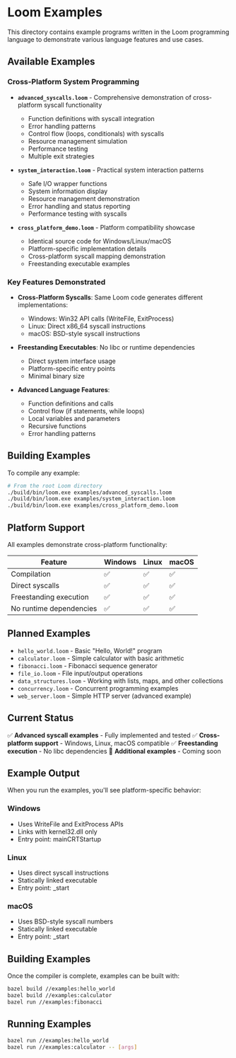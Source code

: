 # Loom Examples

This directory contains example programs written in the Loom programming language to demonstrate various language features and use cases.

## Available Examples

### Cross-Platform System Programming

- **`advanced_syscalls.loom`** - Comprehensive demonstration of cross-platform syscall functionality
  - Function definitions with syscall integration
  - Error handling patterns
  - Control flow (loops, conditionals) with syscalls
  - Resource management simulation
  - Performance testing
  - Multiple exit strategies

- **`system_interaction.loom`** - Practical system interaction patterns
  - Safe I/O wrapper functions
  - System information display
  - Resource management demonstration
  - Error handling and status reporting
  - Performance testing with syscalls

- **`cross_platform_demo.loom`** - Platform compatibility showcase
  - Identical source code for Windows/Linux/macOS
  - Platform-specific implementation details
  - Cross-platform syscall mapping demonstration
  - Freestanding executable examples

### Key Features Demonstrated

- **Cross-Platform Syscalls**: Same Loom code generates different implementations:
  - Windows: Win32 API calls (WriteFile, ExitProcess)
  - Linux: Direct x86_64 syscall instructions
  - macOS: BSD-style syscall instructions

- **Freestanding Executables**: No libc or runtime dependencies
  - Direct system interface usage
  - Platform-specific entry points
  - Minimal binary size

- **Advanced Language Features**:
  - Function definitions and calls
  - Control flow (if statements, while loops)
  - Local variables and parameters
  - Recursive functions
  - Error handling patterns

## Building Examples

To compile any example:

```bash
# From the root Loom directory
./build/bin/loom.exe examples/advanced_syscalls.loom
./build/bin/loom.exe examples/system_interaction.loom  
./build/bin/loom.exe examples/cross_platform_demo.loom
```

## Platform Support

All examples demonstrate cross-platform functionality:

| Feature | Windows | Linux | macOS |
|---------|---------|-------|--------|
| Compilation | ✅ | ✅ | ✅ |
| Direct syscalls | ✅ | ✅ | ✅ |
| Freestanding execution | ✅ | ✅ | ✅ |
| No runtime dependencies | ✅ | ✅ | ✅ |

## Planned Examples

- `hello_world.loom` - Basic "Hello, World!" program
- `calculator.loom` - Simple calculator with basic arithmetic
- `fibonacci.loom` - Fibonacci sequence generator
- `file_io.loom` - File input/output operations
- `data_structures.loom` - Working with lists, maps, and other collections
- `concurrency.loom` - Concurrent programming examples
- `web_server.loom` - Simple HTTP server (advanced example)

## Current Status

✅ **Advanced syscall examples** - Fully implemented and tested
✅ **Cross-platform support** - Windows, Linux, macOS compatible
✅ **Freestanding execution** - No libc dependencies
🔄 **Additional examples** - Coming soon

## Example Output

When you run the examples, you'll see platform-specific behavior:

### Windows
- Uses WriteFile and ExitProcess APIs
- Links with kernel32.dll only
- Entry point: mainCRTStartup

### Linux  
- Uses direct syscall instructions
- Statically linked executable
- Entry point: _start

### macOS
- Uses BSD-style syscall numbers
- Statically linked executable  
- Entry point: _start

## Building Examples

Once the compiler is complete, examples can be built with:

```bash
bazel build //examples:hello_world
bazel build //examples:calculator
bazel run //examples:fibonacci
```

## Running Examples

```bash
bazel run //examples:hello_world
bazel run //examples:calculator -- [args]
```
